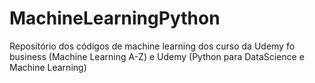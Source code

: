 # MachineLearningPython
Repositório dos códigos de machine learning dos curso da Udemy fo business (Machine Learning A-Z) e Udemy (Python para DataScience e Machine Learning)
